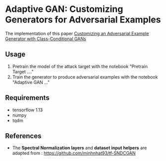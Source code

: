 # Adaptive GAN: Customizing Generators for Adversarial Examples

The implementation of this paper [Customizing an Adversarial Example Generator with Class-Conditional GANs](https://arxiv.org/abs/1806.10496)

## Usage

1. Pretrain the model of the attack target  with the notebook "Pretrain Target ...."
2. Train the generator to produce adversarial examples with the notebook "Adaptive GAN ..." 


## Requirements
+ tensorflow 1.13
+ numpy
+ tqdm




## References
+ The **Spectral Normalization layers** and **dataset input helpers** are adapted from : https://github.com/minhnhat93/tf-SNDCGAN
